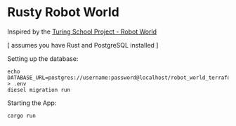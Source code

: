 # Rusty Robot World
Inspired by the [Turing School Project - Robot World](https://github.com/turingschool-examples/robot-world)

[ assumes you have Rust and PostgreSQL installed ]

Setting up the database:
```
echo DATABASE_URL=postgres://username:password@localhost/robot_world_terraformed > .env
diesel migration run
```

Starting the App:
```
cargo run
```
